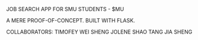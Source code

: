 JOB SEARCH APP FOR SMU STUDENTS - $MU

A MERE PROOF-OF-CONCEPT. BUILT WITH FLASK. 

COLLABORATORS:
TIMOFEY
WEI SHENG
JOLENE
SHAO TANG
JIA SHENG

